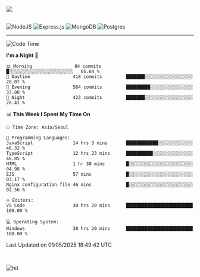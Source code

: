 ![](https://github-readme-stats.vercel.app/api?username=hqnseung&theme=dark&show_icons=true&hide_border=false&include_all_commits=false&count_private=true) <br/><br/>

![NodeJS](https://img.shields.io/badge/node.js-6DA55F?style=for-the-badge&logo=node.js&logoColor=white) 
![Express.js](https://img.shields.io/badge/express.js-%23404d59.svg?style=for-the-badge&logo=express&logoColor=%2361DAFB) ![MongoDB](https://img.shields.io/badge/MongoDB-%234ea94b.svg?style=for-the-badge&logo=mongodb&logoColor=white) ![Postgres](https://img.shields.io/badge/postgres-%23316192.svg?style=for-the-badge&logo=postgresql&logoColor=white)

---


<!--START_SECTION:waka-->
![Code Time](http://img.shields.io/badge/Code%20Time-335%20hrs%2022%20mins-blue)

**I'm a Night 🦉** 

```text
🌞 Morning                84 commits          █░░░░░░░░░░░░░░░░░░░░░░░░   05.64 % 
🌆 Daytime                418 commits         ███████░░░░░░░░░░░░░░░░░░   28.07 % 
🌃 Evening                564 commits         █████████░░░░░░░░░░░░░░░░   37.88 % 
🌙 Night                  423 commits         ███████░░░░░░░░░░░░░░░░░░   28.41 % 
```


📊 **This Week I Spent My Time On** 

```text
🕑︎ Time Zone: Asia/Seoul

💬 Programming Languages: 
JavaScript               14 hrs 3 mins       ████████████░░░░░░░░░░░░░   46.32 % 
TypeScript               12 hrs 23 mins      ██████████░░░░░░░░░░░░░░░   40.85 % 
HTML                     1 hr 30 mins        █░░░░░░░░░░░░░░░░░░░░░░░░   04.98 % 
EJS                      57 mins             █░░░░░░░░░░░░░░░░░░░░░░░░   03.17 % 
Nginx configuration file 46 mins             █░░░░░░░░░░░░░░░░░░░░░░░░   02.56 % 

🔥 Editors: 
VS Code                  30 hrs 20 mins      █████████████████████████   100.00 % 

💻 Operating System: 
Windows                  30 hrs 20 mins      █████████████████████████   100.00 % 
```


 Last Updated on 01/05/2025 18:49:42 UTC
<!--END_SECTION:waka-->

<br>

![hit](https://myhits.vercel.app/api/hit/https%3A%2F%2Fgithub.com%2Fhqnseung?color=green&label=hit&size=small)
